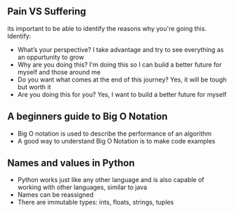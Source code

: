 ## Pain VS Suffering



its important to be able to identify the reasons why you're going this. Identify:
- What’s your perspective? I take advantage and try to see everything as an oppurtunity to grow
- Why are you doing this? I'm doing this so I can build a better future for myself and those around me
- Do you want what comes at the end of this journey? Yes, it will be tough but worth it
- Are you doing this for you? Yes, I want to build a better future for myself

## A beginners guide to Big O Notation
- Big O notation is used to describe the performance of an algorithm
- A good way to understand Big O Notation is to make code examples

## Names and values in Python
- Python works just like any other language and is also capable of working with other languages, similar to java
- Names can be reassigned
- There are immutable types: ints, floats, strings, tuples